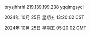 brysjhhrhl 219.139.199.238 yqqlmgsycl

2024年 10月 25日 星期五 13:20:02 CST

2024年 10月 25日 星期五 05:20:02 GMT
